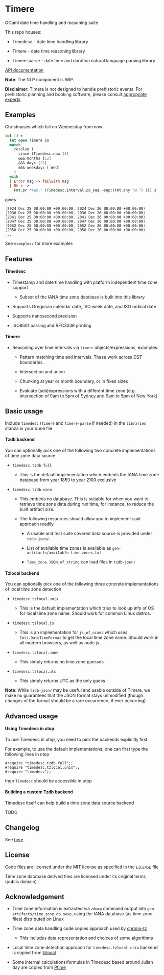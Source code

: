 # Timere

OCaml date time handling and reasoning suite

This repo houses:

- Timedesc - date time handling library

- Timere - date time reasoning library

- Timere-parse - date time and duration natural language parsing library

[API documentation](https://daypack-dev.github.io/timere/)

__Note__: The NLP component is WIP.

__Disclaimer__: Timere is not designed to handle prehistoric events. For prehistoric planning and booking software, please consult [appropriate experts](https://en.wikipedia.org/wiki/The_Flintstones).

## Examples

Christmases which fall on Wednesday from now

```ocaml
let () =
  let open Timere in
  match
    resolve (
      since (Timedesc.now ())
      &&& months [12]
      &&& days [25]
      &&& weekdays [`Wed]
    )
  with
  | Error msg -> failwith msg
  | Ok s ->
    Fmt.pr "%a@." (Timedesc.Interval.pp_seq ~sep:(Fmt.any "@.") ()) s
```

gives

```
[2024 Dec 25 00:00:00 +00:00:00, 2024 Dec 26 00:00:00 +00:00:00)
[2030 Dec 25 00:00:00 +00:00:00, 2030 Dec 26 00:00:00 +00:00:00)
[2041 Dec 25 00:00:00 +00:00:00, 2041 Dec 26 00:00:00 +00:00:00)
[2047 Dec 25 00:00:00 +00:00:00, 2047 Dec 26 00:00:00 +00:00:00)
[2052 Dec 25 00:00:00 +00:00:00, 2052 Dec 26 00:00:00 +00:00:00)
[2058 Dec 25 00:00:00 +00:00:00, 2058 Dec 26 00:00:00 +00:00:00)
...
```

See `examples/` for more examples

## Features

#### Timedesc

- Timestamp and date time handling with platform independent time zone support

  - Subset of the IANA time zone database is built into this library

- Supports Gregorian calendar date, ISO week date, and ISO ordinal date

- Supports nanosecond precision

- ISO8601 parsing and RFC3339 printing

#### Timere

- Reasoning over time intervals via `timere` objects/expressions, examples:

  - Pattern matching time and intervals. These work across DST boundaries.
  
  - Intersection and union

  - Chunking at year or month boundary, or in fixed sizes

  - Evaluate (sub)expressions with a different time zone (e.g. intersection of 9am to 5pm of Sydney and 9am to 5pm of New York)
    
## Basic usage

Include `timedesc` (`timere` and `timere-parse` if needed) in the `libraries` stanza in your dune file

#### Tzdb backend

You can optionally pick one of the following two concrete implementations of time zone data source

- `timedesc.tzdb.full`

  - This is the default implementation which embeds the IANA time zone database from year 1850 to year 2100 exclusive

- `timedesc.tzdb.none`

  - This embeds no database.
    This is suitable for when you want to retrieve time zone data during run time, for instance, to reduce the built artifact size.
  
  - The following resources should allow you to implement said approach readily
  
    - A usable and test suite covered data source is provided under `tzdb-json/`.
    
    - List of available time zones is available as `gen-artifacts/available-time-zones.txt`

    - `Time_zone.JSON.of_string` can load files in `tzdb-json/`

#### Tzlocal backend

You can optionally pick one of the following three concrete implementations of local time zone detection

- `timedesc.tzlocal.unix`

  - This is the default implementation which tries to look up info of OS for local time zone name. Should work for common Linux distros.

- `timedesc.tzlocal.js`

  - This is an implementation for `js_of_ocaml` which uses `Intl.DateTimeFormat` to get the local time zone name. Should work in all modern browsers, as well as node.js.

- `timedesc.tzlocal.none`

  - This simply returns no time zone guesses

- `timedesc.tzlocal.utc`

  - This simply returns UTC as the only guess

__Note__: While `tzdb-json/` may be useful and usable outside of Timere,
we make no guarantees that the JSON format stays unmodified
(though changes of the format should be a rare occurrence, if ever occurring)

## Advanced usage

#### Using Timedesc in utop

To use Timedesc in utop, you need to pick the backends explicitly first

For example, to use the default implementations, one can first type the following lines in utop

```
#require "timedesc.tzdb.full";;
#require "timedesc.tzlocal.unix";;
#require "timedesc";;
```

then `Timedesc` should be accessible in utop

#### Building a custom Tzdb backend

Timedesc itself can help build a time zone data source backend

TODO

## Changelog

See [here](CHANGELOG.md)

## License

Code files are licensed under the MIT license as specified in the `LICENSE` file

Time zone database derived files are licensed under its original terms (public domain)

## Acknowledgement

- Time zone information is extracted via `zdump` command output into `gen-artifacts/time_zone_db.sexp`, using the IANA database (as time zone files) distributed on Linux

- Time zone data handling code copies approach used by [chrono-tz](https://github.com/chronotope/chrono-tz)

  - This includes data representation and choices of some algorithms

- Local time zone detection approach for `timedesc.tzlocal.unix` backend is copied from [tzlocal](https://github.com/regebro/tzlocal)

- Some internal calculations/formulas in Timedesc based around Julian day are copied from [Ptime](https://github.com/dbuenzli/ptime)
